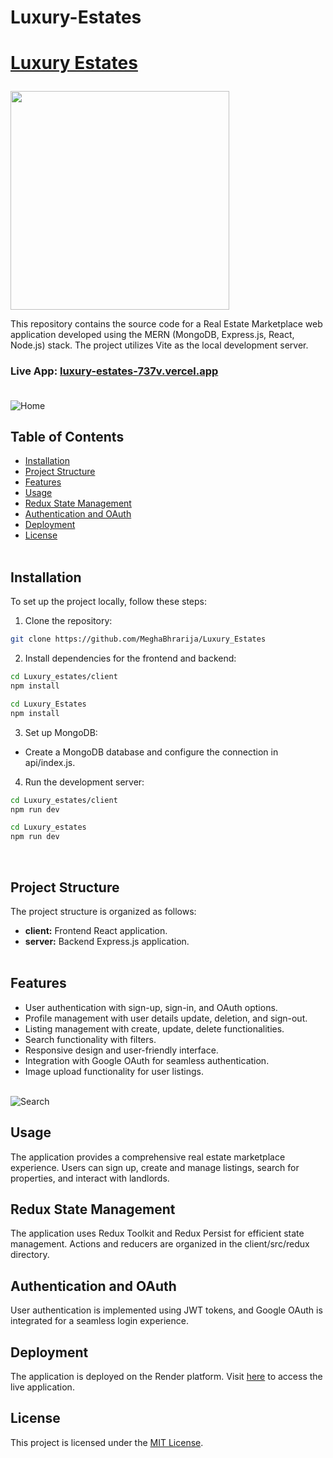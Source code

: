# Luxury-Estates

<h1>
  <a href="luxury-estates-737v.vercel.app"><p>Luxury Estates</p></a>
</h1>

<p><a href="https://github.com/kavindu-dilshan"><img src="https://skillicons.dev/icons?i=mongo,express,react,nodejs,vite,redux,tailwind,firebase,vscode,github" width=350></a></p>

This repository contains the source code for a Real Estate Marketplace web application developed using the MERN (MongoDB, Express.js, React, Node.js) stack. The project utilizes Vite as the local development server.<br>
### Live App: <a href="luxury-estates-737v.vercel.app/">luxury-estates-737v.vercel.app</a><br><br>
<img src="https://firebasestorage.googleapis.com/v0/b/images-for-projects.appspot.com/o/Serendib%20Estates%2FScreenshots%2FHome.jpg?alt=media&token=524d5818-88d3-4c14-92f8-5e4c44af4d39" alt="Home">

## Table of Contents
- [Installation](#installation)
- [Project Structure](#project-structure)
- [Features](#features)
- [Usage](#usage)
- [Redux State Management](#redux-state-management)
- [Authentication and OAuth](#authentication-and-oauth)
- [Deployment](#deployment)
- [License](#license)<br><br>

## Installation

To set up the project locally, follow these steps:

1. Clone the repository:
```bash
git clone https://github.com/MeghaBhrarija/Luxury_Estates
```

2. Install dependencies for the frontend and backend:
```bash
cd Luxury_estates/client
npm install

cd Luxury_Estates
npm install
```

3. Set up MongoDB:
- Create a MongoDB database and configure the connection in api/index.js.


4. Run the development server:
```bash
cd Luxury_estates/client
npm run dev

cd Luxury_estates
npm run dev
```
<br>

## Project Structure
The project structure is organized as follows:

- <b>client:</b> Frontend React application.
- <b>server:</b> Backend Express.js application.<br><br>

## Features
- User authentication with sign-up, sign-in, and OAuth options.
- Profile management with user details update, deletion, and sign-out.
- Listing management with create, update, delete functionalities.
- Search functionality with filters.
- Responsive design and user-friendly interface.
- Integration with Google OAuth for seamless authentication.
- Image upload functionality for user listings.<br><br>

<img src="https://firebasestorage.googleapis.com/v0/b/images-for-projects.appspot.com/o/Serendib%20Estates%2FScreenshots%2FSearch.jpg?alt=media&token=4bd9fc46-31af-4371-9c6e-8b8493b69b61" alt="Search">

## Usage
The application provides a comprehensive real estate marketplace experience. Users can sign up, create and manage listings, search for properties, and interact with landlords.<br>

## Redux State Management
The application uses Redux Toolkit and Redux Persist for efficient state management. Actions and reducers are organized in the client/src/redux directory.<br>

## Authentication and OAuth
User authentication is implemented using JWT tokens, and Google OAuth is integrated for a seamless login experience.<br>

## Deployment
The application is deployed on the Render platform. Visit <a href="https://github.com/MeghaBhrarija/Luxury_Estates/">here</a> to access the live application.<br>

## License
This project is licensed under the <a href="https://en.wikipedia.org/wiki/MIT_License">MIT License</a>.
